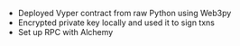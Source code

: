 - Deployed Vyper contract from raw Python using Web3py
- Encrypted private key locally and used it to sign txns
- Set up RPC with Alchemy